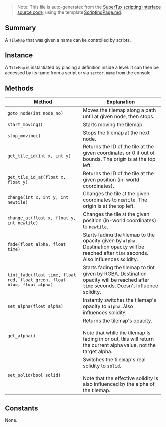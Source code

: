 > Note: This file is auto-generated from the [SuperTux scripting interface source code](https://github.com/SuperTux/supertux/tree/master/src/scripting), using the template [ScriptingPage.md](https://github.com/SuperTux/wiki/tree/master/templates/ScriptingPage.md).

Summary
-------

A `TileMap` that was given a name can be controlled by scripts.

Instance
--------

A `TileMap` is instantiated by placing a definition inside a level. It can then be accessed by its name from a script or via `sector.name` from the console. 

Methods
-------

Method | Explanation
-------|-------
`goto_node(int node_no)` | Moves the tilemap along a path until at given node, then stops. 
`start_moving()` | Starts moving the tilemap. 
`stop_moving()` | Stops the tilemap at the next node. 
`get_tile_id(int x, int y)` | Returns the ID of the tile at the given coordinates or 0 if out of bounds. The origin is at the top left. 
`get_tile_id_at(float x, float y)` | Returns the ID of the tile at the given position (in-world coordinates). 
`change(int x, int y, int newtile)` | Changes the tile at the given coordinates to `newtile`. The origin is at the top left. 
`change_at(float x, float y, int newtile)` | Changes the tile at the given position (in-world coordinates) to `newtile`. 
`fade(float alpha, float time)` | Starts fading the tilemap to the opacity given by `alpha`. Destination opacity will be reached after `time` seconds. Also influences solidity. 
`tint_fade(float time, float red, float green, float blue, float alpha)` | Starts fading the tilemap to tint given by RGBA. Destination opacity will be reached after `time` seconds. Doesn't influence solidity. 
`set_alpha(float alpha)` | Instantly switches the tilemap's opacity to `alpha`. Also influences solidity. 
`get_alpha()` | Returns the tilemap's opacity. <br /><br /> Note that while the tilemap is fading in or out, this will return the current alpha value, not the target alpha. 
`set_solid(bool solid)` | Switches the tilemap's real solidity to `solid`. <br /><br /> Note that the effective solidity is also influenced by the alpha of the tilemap. 


Constants
---------

None.
